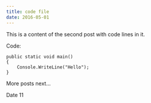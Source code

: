 ```yaml
---
title: code file
date: 2016-05-01
---
```


This is a content of the second post with code lines in it.

Code:
	
	public static void main()
	{
		Console.WriteLine("Hello");
	}

More posts next... 

Date 11
